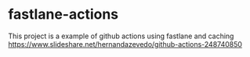 # fastlane-actions
This project is a example of github actions using fastlane and caching
https://www.slideshare.net/hernandazevedo/github-actions-248740850
